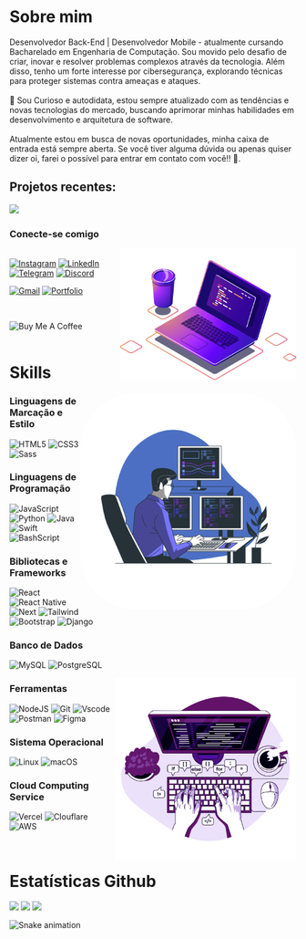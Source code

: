 # Sobre mim 
Desenvolvedor Back-End | Desenvolvedor Mobile - atualmente cursando Bacharelado em Engenharia de Computação. Sou movido pelo desafio de criar, inovar e resolver problemas complexos através da tecnologia. Além disso, tenho um forte interesse por cibersegurança, explorando técnicas para proteger sistemas contra ameaças e ataques. 
</br>
</br>
🔎 Sou Curioso e autodidata, estou sempre atualizado com as tendências e novas tecnologias do mercado, buscando aprimorar minhas habilidades em desenvolvimento e arquitetura de software.
</br>
</br>
Atualmente estou em busca de novas oportunidades, minha caixa de entrada está sempre aberta. Se você tiver alguma dúvida ou apenas quiser dizer oi, farei o possível para entrar em contato com você!! 🚀.

## Projetos recentes:

<a href="https://github.com/andersonodev/cleanbox" target="_blank">
  <img width="25%" src="https://github-readme-stats.vercel.app/api/pin/?username=andersonodev&repo=cleanbox" />
</a>




### Conecte-se comigo
<img align="right" alt="anderson-pic" height="230" styl0e="border-radius:100px;"
src="./src/images/coffee.png">  
[![Instagram](https://img.shields.io/badge/-Instagram-%23E4405F?style=for-the-badge&logo=instagram&logoColor=white)](https://www.instagram.com/SEUUSERNAME/)
[![LinkedIn](https://img.shields.io/badge/LinkedIn-0077B5?style=for-the-badge&logo=linkedin&logoColor=white)](https://www.linkedin.com/in/SEUUSERNAME/)
[![Telegram](https://img.shields.io/badge/Telegram-000?style=for-the-badge&logo=telegram&logoColor=2CA5E0)](https://t.me/SEUUSERNAME)
[![Discord](https://img.shields.io/badge/Discord-7289DA?style=for-the-badge&logo=discord&logoColor=white)](https://discord.com/channels/@SEUUSERNAME/)

[![Gmail](https://img.shields.io/badge/Gmail-333333?style=for-the-badge&logo=gmail&logoColor=red)](mailto:andersonodev@gmail.com)
[![Portfolio](https://img.shields.io/badge/Portfolio-FF5722?style=for-the-badge&logo=todoist&logoColor=white)](https://andersonlima.dev)





  <!-- https://shields.io/ #ALTERAÇÃO DAS BADGES -->

<br>
  
<a href="https://www.buymeacoffee.com/oieanderson" target="_blank" ><img align="left" src="https://cdn.buymeacoffee.com/buttons/v2/default-red.png" alt="Buy Me A Coffee" style="height: 40px !important;width: 150px !important;" >
</a>
      
<div class="body">
<div class="top">

<br>
<br>


<div class="techs-skills">

  #  Skills
 
 <img align="right" alt="anderson-pic" height="380" style="border-radius:100px;" src="./src/assets/programador.svg">
 

 ### Linguagens de Marcação e Estilo
![HTML5](https://img.shields.io/badge/HTML5-E34F26?style=for-the-badge&logo=html5&logoColor=white)
![CSS3](https://img.shields.io/badge/CSS3-1572B6?style=for-the-badge&logo=css3&logoColor=white)
![Sass](https://img.shields.io/badge/Sass-000?style=for-the-badge&logo=sass)


### Linguagens de Programação

![JavaScript](https://img.shields.io/badge/JavaScript-F7DF1E?style=for-the-badge&logo=javascript&logoColor=white&color=110D25)
![Python](https://img.shields.io/badge/python-3670A0?style=for-the-badge&logo=python&logoColor=ffdd54)
![Java](https://img.shields.io/badge/java-%23ED8B00.svg?style=for-the-badge&logo=openjdk&logoColor=white)
![Swift](https://img.shields.io/badge/swift-F54A2A?style=for-the-badge&logo=swift&logoColor=white)
![BashScript](https://img.shields.io/badge/bash%20script-0101?style=flat&logo=gnubash&logoColor=%23FFFFFF&labelColor=%23000000)


### Bibliotecas e Frameworks
![React](https://img.shields.io/badge/React-20232A?style=for-the-badge&logo=react&logoColor=61DAFB)
![React Native](https://img.shields.io/badge/React_Native-20232A?style=for-the-badge&logo=react&logoColor=61DAFB)
![Next](https://img.shields.io/badge/Next-black?style=for-the-badge&logo=next.js&logoColor=white)
![Tailwind](https://img.shields.io/badge/tailwindcss-%2338B2AC.svg?style=for-the-badge&logo=tailwind-css&logoColor=white)
![Bootstrap](https://img.shields.io/badge/-boostrap-0D1117?style=for-the-badge&logo=bootstrap&labelColor=0D1117)
![Django](https://img.shields.io/badge/django-%23092E20.svg?style=for-the-badge&logo=django&logoColor=white)

### Banco de Dados
![MySQL](https://img.shields.io/badge/MySQL-00000F?style=for-the-badge&logo=mysql&logoColor=white)
![PostgreSQL](https://img.shields.io/badge/PostgreSQL-000?style=for-the-badge&logo=postgresql)


<img align="right" alt="anderson-pic" height="320" styl0e="border-radius:100px;"
src="./src/images/codes.png">  

### Ferramentas
![NodeJS](https://img.shields.io/badge/node.js-6DA55F?style=for-the-badge&logo=node.js&logoColor=white)
![Git](https://img.shields.io/badge/GIT-E44C30?style=for-the-badge&logo=git&logoColor=white)
![Vscode](https://img.shields.io/badge/Vscode-007ACC?style=for-the-badge&logo=visual-studio-code&logoColor=white)
![Postman](https://img.shields.io/badge/Postman-FF6C37.svg?style=for-the-badge&logo=Postman&logoColor=white)
![Figma](https://img.shields.io/badge/Figma-696969?style=for-the-badge&logo=figma&logoColor=figma)

### Sistema Operacional
![Linux](https://img.shields.io/badge/Linux-000?style=for-the-badge&logo=linux&logoColor=FCC624)
![macOS](https://img.shields.io/badge/mac%20os-000000?style=for-the-badge&logo=macos&logoColor=F0F0F0)

### Cloud Computing Service
![Vercel](https://img.shields.io/badge/vercel-%23000000.svg?style=for-the-badge&logo=vercel&logoColor=white)
![Clouflare](https://img.shields.io/badge/Cloudflare-F38020?style=for-the-badge&logo=Cloudflare&logoColor=white)
![AWS](https://img.shields.io/badge/AWS-000.svg?style=for-the-badge&logo=amazon-aws&logoColor=white)

</div>
 

<br>



# Estatísticas Github
  

  
<!--  <img width="45%" src="https://github-readme-stats.vercel.app/api?username=andersonodev&include_all_commits=true&show_icons=true&theme=dracula&icon_color=DAD3AF&hide_border=true&border_radius=15&bg_color=0d1117"/>  VERSÃO COMPLETA -->



<img width="39%" src="https://github-readme-stats.vercel.app/api?username=andersonodev&show_icons=true&theme=dracula&icon_color=DAD3AF&hide_border=true&border_radius=15&bg_color=0d1117"/>



<img width="35%" src="https://github-readme-stats.vercel.app/api/top-langs/?username=anuraghazra&hide_progress=true&theme=dracula&icon_color=DAD3AF&layout=compact&hide_border=true&border_radius=15&bg_color=0d1117"/>


<img width="74%" src="https://github-readme-activity-graph.vercel.app/graph?username=andersonodev&hide=c%23,scss&count_private=true&include_all_commits=true&show_icons=true&theme=dracula&icon_color=DAD3AF&layout=compact&hide_border=true&border_radius=15&bg_color=0d1117"/>


  
![Snake animation](https://github.com/andersonodev/andersonodev/blob/output/github-contribution-grid-snake-dark.svg?palette=github-dark)
  
<!--  ![Snake animation](https://github.com/andersonodev/andersonodev/blob/output/github-contribution-grid-snake.svg) -->

<br>

<br>

##

<div class="help">   
                                 
 <!-- <img align="left" alt="anderson-pic" height="230" style="border-radius:100px;" src="./src/assets/cats.gif">
      
<img align="left" alt="anderson-pic" height="230" style="border-radius:100px;" src="./src/assets/patolino_dev.gif">
      
<img align="left" alt="anderson-pic" height="230" style="border-radius:100px;" src="./src/assets/cat-funny-cat.gif"> -->

</div>

</div>
